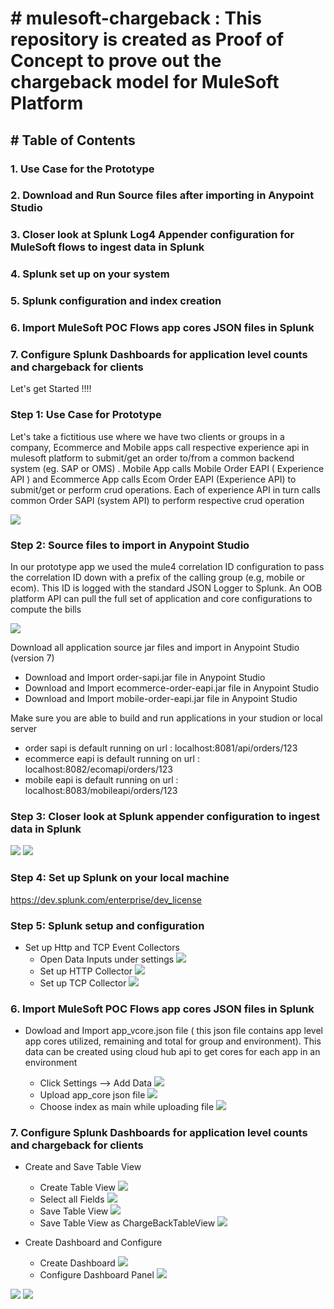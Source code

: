 # # mulesoft-chargeback : This repository is created as Proof of Concept to prove out the chargeback model for MuleSoft Platform 
## # Table of Contents 
###   1. Use Case for the Prototype
###   2. Download and Run Source files after importing in Anypoint Studio
###   3. Closer look at Splunk Log4 Appender configuration for MuleSoft flows to ingest data in Splunk
###   4. Splunk set up on your system 
###   5. Splunk configuration and index creation
###   6. Import MuleSoft POC Flows app cores JSON files in Splunk
###   7. Configure Splunk Dashboards for application level counts and chargeback for clients
  
  Let's get Started !!!!

### Step 1: Use Case for Prototype 
  Let's take a fictitious use where we have two clients or groups in a company, Ecommerce and Mobile apps call respective experience api in mulesoft platform to submit/get an order to/from a common backend system (eg. SAP or OMS) . Mobile App calls Mobile Order EAPI ( Experience API ) and Ecommerce App calls Ecom Order EAPI (Experience API) to submit/get or perform crud operations. Each of experience API in turn calls common Order SAPI (system API) to perform respective crud operation 

![](https://github.com/mulesoft-consulting/mulesoft-chargeback/blob/main/UseCase.png)


### Step 2: Source files to import in Anypoint Studio 

In our prototype app we used the mule4 correlation ID configuration to pass the correlation ID down with a prefix of the calling group (e.g, mobile or ecom). This ID is logged with the standard JSON Logger to Splunk. An OOB platform API can pull the full set of application and core configurations to compute the bills

![](https://github.com/mulesoft-consulting/mulesoft-chargeback/blob/main/APILayers.png)

Download all application source jar files and import in Anypoint Studio (version 7) 
- Download and Import order-sapi.jar file in Anypoint Studio 
- Download and Import ecommerce-order-eapi.jar file in Anypoint Studio
- Download and Import mobile-order-eapi.jar file in Anypoint Studio

Make sure you are able to build and run applications in your studion or local server 
- order sapi is default running on url : localhost:8081/api/orders/123
- ecommerce eapi is default running on url : localhost:8082/ecomapi/orders/123
- mobile eapi is default running on url :  localhost:8083/mobileapi/orders/123

### Step 3: Closer look at Splunk appender configuration to ingest data in Splunk

![](https://github.com/mulesoft-consulting/mulesoft-chargeback/blob/main/log4jappender.png)
![](https://github.com/mulesoft-consulting/mulesoft-chargeback/blob/main/config.png)


### Step 4: Set up Splunk on your local machine 

https://dev.splunk.com/enterprise/dev_license


### Step 5: Splunk setup and configuration 

-  Set up Http and TCP Event Collectors 
   - Open Data Inputs under settings
![](https://github.com/mulesoft-consulting/mulesoft-chargeback/blob/main/DataInputs.png)
   - Set up HTTP Collector
![](https://github.com/mulesoft-consulting/mulesoft-chargeback/blob/main/HttpCollector.png)
   - Set up TCP Collector
![](https://github.com/mulesoft-consulting/mulesoft-chargeback/blob/main/TCPCollector.png)

###   6. Import MuleSoft POC Flows app cores JSON files in Splunk
- Dowload and Import app_vcore.json file ( this json file contains app level app cores utilized, remaining and total for group and environment). This data can be created using cloud hub api to get cores for each app in an environment 

  - Click Settings --> Add Data
![](https://github.com/mulesoft-consulting/mulesoft-chargeback/blob/SettingsAddData.png)
   - Upload app_core json file 
![](https://github.com/mulesoft-consulting/mulesoft-chargeback/blob/main/upload.png)
   - Choose index as main while uploading file 
![](https://github.com/mulesoft-consulting/mulesoft-chargeback/blob/main/mainindexforupload.png)

###   7. Configure Splunk Dashboards for application level counts and chargeback for clients

- Create and Save Table View 
  - Create Table View
![](https://github.com/mulesoft-consulting/mulesoft-chargeback/blob/CreateTableView.png)
   - Select all Fields
![](https://github.com/mulesoft-consulting/mulesoft-chargeback/blob/main/TableViewFields.png)
   - Save Table View 
![](https://github.com/mulesoft-consulting/mulesoft-chargeback/blob/main/SaveTableView.png)
  - Save Table View as ChargeBackTableView
![](https://github.com/mulesoft-consulting/mulesoft-chargeback/blob/main/SaveTableViewAsChargeBackTableView.png)

- Create Dashboard and Configure
  - Create Dashboard
![](https://github.com/mulesoft-consulting/mulesoft-chargeback/blob/main/CreateNewDashboard.png)
   - Configure Dashboard Panel
![](https://github.com/mulesoft-consulting/mulesoft-chargeback/blob/main/CopyChargeBackDemoDashboardxml.png)

![](https://github.com/mulesoft-consulting/mulesoft-chargeback/blob/main/Dashboard.png)
![](https://github.com/mulesoft-consulting/mulesoft-chargeback/blob/main/Cores.png)

